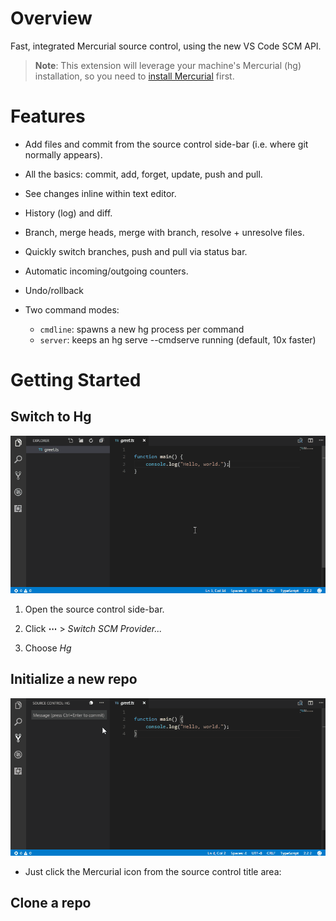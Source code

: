 # Overview

Fast, integrated Mercurial source control, using the new VS Code SCM API.

> **Note**: This extension will leverage your 
> machine's Mercurial (hg) installation, 
> so you need to [install Mercurial](https://www.mercurial-scm.org) first. 

# Features

 * Add files and commit from the source control side-bar (i.e. where git normally appears).

 * All the basics: commit, add, forget,  update, push and pull. 

 * See changes inline within text editor. 

 * History (log) and diff.

 * Branch, merge heads, merge with branch, resolve + unresolve files.

 * Quickly switch branches, push and pull via status bar.

 * Automatic incoming/outgoing counters. 

 * Undo/rollback

 * Two command modes:
    * `cmdline`: spawns a new hg process per command
    * `server`: keeps an hg serve --cmdserve running (default, 10x faster)

# Getting Started

## Switch to Hg

![Switch to Hg](images/switch-to-hg.gif)

 1. Open the source control side-bar.

 1. Click **⋯** > _Switch SCM Provider..._

 1. Choose _Hg_

## Initialize a new repo

![Switch to Hg](images/init.gif) 

 * Just click the Mercurial icon from the source control title area:

## Clone a repo